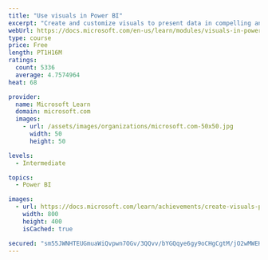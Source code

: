 ```yaml
---
title: "Use visuals in Power BI"
excerpt: "Create and customize visuals to present data in compelling and insightful ways."
webUrl: https://docs.microsoft.com/en-us/learn/modules/visuals-in-power-bi/
type: course
price: Free
length: PT1H16M
ratings:
  count: 5336
  average: 4.7574964
heat: 68

provider:
  name: Microsoft Learn
  domain: microsoft.com
  images:
    - url: /assets/images/organizations/microsoft.com-50x50.jpg
      width: 50
      height: 50

levels:
  - Intermediate

topics:
  - Power BI

images:
  - url: https://docs.microsoft.com/learn/achievements/create-visuals-power-bi-desktop-social.png
    width: 800
    height: 400
    isCached: true

secured: "sm55JWNHTEUGmuaWiQvpwn7OGv/3QQvv/bYGQqye6gy9oCHgCgtM/jO2wMWEHMN2698QhABVpqKyIxYFLrp37cXkoJGLIdxoGuK4PVGIwZPsx6KRcTUFRcnQDMx/zir/kTiTT1GajLD/zYpokNDQqFj0v+RcIW185GTIOS6D5HP07p6lue23QB7b/C3D2NiZUuLTg+TuZci7fi54fis/b1HKU9X7F6MYGncDrt6isxEJkLonYSCrmeeI8CnKlsELAG5kMiCbXDaYgEDN4HNDnZkomFOIjlbF3vMIFlCyWs960WCBL43Wks4T5ovZIqG7cDQrizfr9XyDk0Wcx1jWEANDvhzgVuCfJu0SHyMQRyWmLhGqXvg5wUo210CpQFImsBlpNQRZw0QF1raHA4xuTT0B29UtmaeeWPPa4KwrmYU=;Fa7jmlR/IkwhumdTVrQC+w=="
---
```



